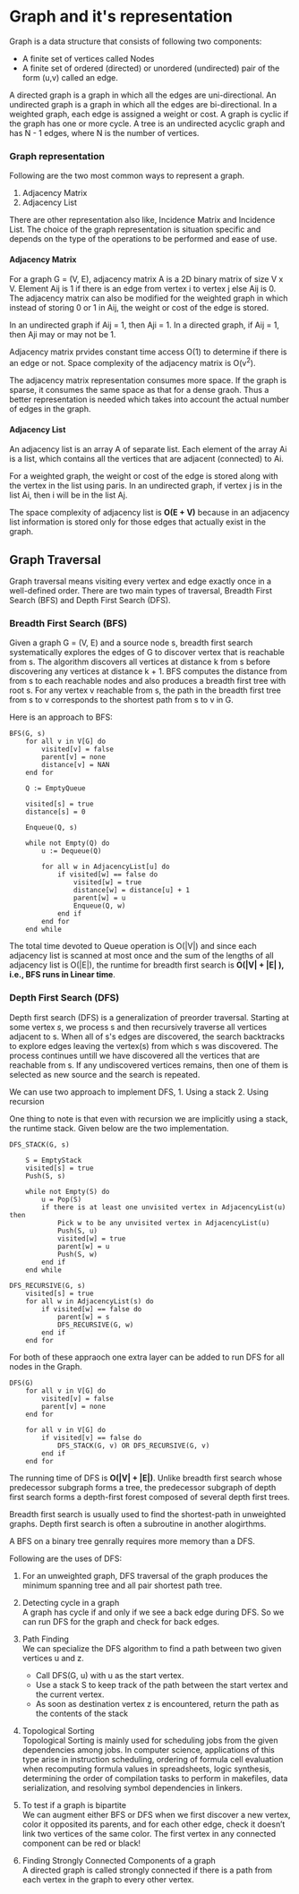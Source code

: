 # Graph and it's representation

Graph is a data structure that consists of following two components:
- A finite set of vertices called Nodes
- A finite set of ordered (directed) or unordered (undirected) pair of the form (u,v) called an edge. 

A directed graph is a graph in which all the edges are uni-directional. An undirected graph is a graph in which all the 
edges are bi-directional. In a weighted graph, each edge is assigned a weight or cost. A graph is cyclic if the graph 
has one or more cycle. A tree is an undirected acyclic graph and has N - 1 edges, where N is the number of vertices.

### Graph representation
Following are the two most common ways to represent a graph.

1. Adjacency Matrix
2. Adjacency List

There are other representation also like, Incidence Matrix and Incidence List. The choice of the graph representation is 
situation specific and depends on the type of the operations to be performed and ease of use.

#### Adjacency Matrix
For a graph G = (V, E), adjacency matrix A is a 2D binary matrix of size V x V. Element Aij is 1 if there is an edge
from vertex i to vertex j else Aij is 0. The adjacency matrix can also be modified for the weighted graph in which 
instead of storing 0 or 1 in Aij, the weight or cost of the edge is stored.

In an undirected graph if Aij = 1, then Aji = 1. In a directed graph, if Aij = 1, then Aji may or may not be 1.

Adjacency matrix prvides constant time access O(1) to determine if there is an edge or not. Space complexity of the 
adjacency matrix is O(v<sup>2</sup>). 

The adjacency matrix representation consumes more space. If the graph is sparse, it consumes the same space as that for 
a dense graoh. Thus a better representation is needed which takes into account the actual number of edges in the graph.

#### Adjacency List
An adjacency list is an array A of separate list. Each element of the array Ai is a list, which contains all the
vertices that are adjacent (connected) to Ai.

For a weighted graph, the weight or cost of the edge is stored along with the vertex in the list using paris. In an 
undirected graph, if vertex j is in the list Ai, then i will be in the list Aj.

The space complexity of adjacency list is **O(E + V)** because in an adjacency list information is stored only for those
edges that actually exist in the graph.


## Graph Traversal
Graph traversal means visiting every vertex and edge exactly once in a well-defined order. There are two main types of 
traversal, Breadth First Search (BFS) and Depth First Search (DFS).

### Breadth First Search (BFS)
Given a graph G = (V, E) and a source node s, breadth first search systematically explores the edges of G to discover 
vertex that is reachable from s. The algorithm discovers all vertices at distance k from s before discovering any 
vertices at distance k + 1. BFS computes the distance from from s to each reachable nodes and also produces a breadth
first tree with root s. For any vertex v reachable from s, the path in the breadth first tree from s to v corresponds 
to the shortest path from s to v in G.

Here is an approach to BFS:
```
BFS(G, s)
	for all v in V[G] do
		visited[v] = false
		parent[v] = none
		distance[v] = NAN
	end for

	Q := EmptyQueue

	visited[s] = true
	distance[s] = 0

	Enqueue(Q, s)

	while not Empty(Q) do
		u := Dequeue(Q)

		for all w in AdjacencyList[u] do
			if visited[w] == false do
				visited[w] = true
				distance[w] = distance[u] + 1
				parent[w] = u
				Enqueue(Q, w)
			end if
		end for
	end while

```
The total time devoted to Queue operation is O(|V|) and since each adjacency list is scanned at most once and the sum 
of the lengths of all adjacency list is O(|E|), the runtime for breadth first search is **O(|V| + |E| ), i.e., BFS 
runs in Linear time**.

### Depth First Search (DFS)
Depth first search (DFS) is a generalization of preorder traversal. Starting at some vertex *s*, we process s and then 
recursively traverse all vertices adjacent to s. When all of s's edges are discovered, the search backtracks to explore
edges leaving the vertex(s) from which s was discovered. The process continues untill we have discovered all the 
vertices that are reachable from s. If any undiscovered vertices remains, then one of them is selected as new source 
and the search is repeated. 

We can use two approach to implement DFS, 1. Using a stack 2. Using recursion 

One thing to note is that even with recursion we are implicitly using a stack, the runtime stack. Given below are the 
two implementation.

```
DFS_STACK(G, s)

	S = EmptyStack
	visited[s] = true
	Push(S, s)

	while not Empty(S) do
		u = Pop(S)
		if there is at least one unvisited vertex in AdjacencyList(u) then
			Pick w to be any unvisited vertex in AdjacencyList(u)
			Push(S, u)
			visited[w] = true
			parent[w] = u
			Push(S, w)
		end if
	end while

```

```
DFS_RECURSIVE(G, s)
	visited[s] = true
	for all w in AdjacencyList(s) do
		if visited[w] == false do
			parent[w] = s
			DFS_RECURSIVE(G, w)
		end if
	end for
```
For both of these appraoch one extra layer can be added to run DFS for all nodes in the Graph.

```
DFS(G)
	for all v in V[G] do
		visited[v] = false
		parent[v] = none
	end for

	for all v in V[G] do
		if visited[v] == false do
			DFS_STACK(G, v) OR DFS_RECURSIVE(G, v)
		end if
	end for
```

The running time of DFS is **O(|V| + |E|)**. Unlike breadth first search whose predecessor subgraph forms a tree, the 
predecessor subgraph of depth first search forms a depth-first forest composed of several depth first trees.

Breadth first search is usually used to find the shortest-path in unweighted graphs. Depth first search is often a 
subroutine in another alogirthms.

A BFS on a binary tree genrally requires more memory than a DFS.

Following are the uses of DFS:
1. For an unweighted graph, DFS traversal of the graph produces the minimum spanning tree and all pair shortest path tree.

2. Detecting cycle in a graph  
A graph has cycle if and only if we see a back edge during DFS. So we can run DFS for the graph and check for back edges. 

3. Path Finding  
We can specialize the DFS algorithm to find a path between two given vertices u and z.
	- Call DFS(G, u) with u as the start vertex.
	- Use a stack S to keep track of the path between the start vertex and the current vertex.
	- As soon as destination vertex z is encountered, return the path as the contents of the stack 

4. Topological Sorting  
Topological Sorting is mainly used for scheduling jobs from the given dependencies among jobs. In computer science, 
applications of this type arise in instruction scheduling, ordering of formula cell evaluation when recomputing formula 
values in spreadsheets, logic synthesis, determining the order of compilation tasks to perform in makefiles, data 
serialization, and resolving symbol dependencies in linkers. 

5. To test if a graph is bipartite  
We can augment either BFS or DFS when we first discover a new vertex, color it opposited its parents, and for each other 
edge, check it doesn’t link two vertices of the same color. The first vertex in any connected component can be red or black! 

6. Finding Strongly Connected Components of a graph  
A directed graph is called strongly connected if there is a path from each vertex in the graph to every other vertex. 

